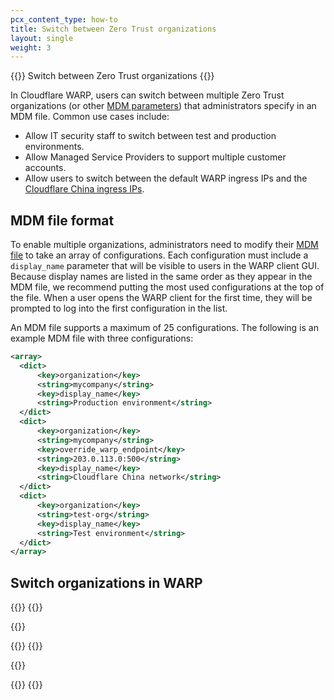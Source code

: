 ```yaml
---
pcx_content_type: how-to
title: Switch between Zero Trust organizations
layout: single
weight: 3
---
```


{{<heading-pill>}} Switch between Zero Trust organizations {{</heading-pill>}}

In Cloudflare WARP, users can switch between multiple Zero Trust organizations (or other [MDM parameters](/cloudflare-one/connections/connect-devices/warp/deployment/mdm-deployment/parameters/)) that administrators specify in an MDM file. Common use cases include:

- Allow IT security staff to switch between test and production environments.
- Allow Managed Service Providers to support multiple customer accounts.
- Allow users to switch between the default WARP ingress IPs and the [Cloudflare China ingress IPs](/cloudflare-one/connections/connect-devices/warp/deployment/mdm-deployment/parameters/#override_warp_endpoint).

## MDM file format

To enable multiple organizations, administrators need to modify their [MDM file](/cloudflare-one/connections/connect-devices/warp/deployment/mdm-deployment/) to take an array of configurations.  Each configuration must include a `display_name` parameter that will be visible to users in the WARP client GUI. Because display names are listed in the same order as they appear in the MDM file, we recommend putting the most used configurations at the top of the file. When a user opens the WARP client for the first time, they will be prompted to log into the first configuration in the list.

An MDM file supports a maximum of 25 configurations. The following is an example MDM file with three configurations:

```xml
<array>
  <dict>
      <key>organization</key>
      <string>mycompany</string>
      <key>display_name</key>
      <string>Production environment</string>
  </dict>
  <dict>
      <key>organization</key>
      <string>mycompany</string>
      <key>override_warp_endpoint</key>
      <string>203.0.113.0:500</string>
      <key>display_name</key>
      <string>Cloudflare China network</string>
  </dict>
  <dict>
      <key>organization</key>
      <string>test-org</string>
      <key>display_name</key>
      <string>Test environment</string>
  </dict>
</array>
```

## Switch organizations in WARP

{{<tabs labels="macOS, Windows, and Linux | iOS and Android">}}
{{<tab label="macos, windows, and linux" no-code="true">}}

{{<render file="warp/_switch-orgs.md" withParameters="Select the gear icon.;;**Preferences** > **Account**" >}}

{{</tab>}}
{{<tab label="ios and android" no-code="true">}}

{{<render file="warp/_switch-orgs.md" withParameters="Go to **Settings** > **Advanced**.;; **Settings** > **Account**" >}}

{{</tab>}}
{{</tabs>}}
